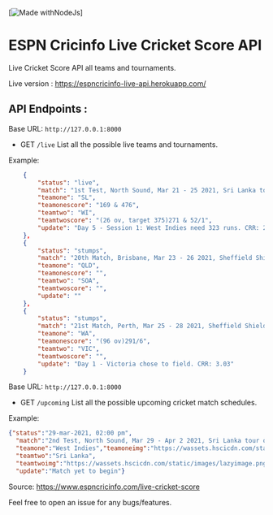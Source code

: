 [![Made withNodeJs](https://img.shields.io/badge/Made%20with-Node%20JS-green?style=for-the-badge&logo=Node.js)]

# ESPN Cricinfo Live Cricket Score API
Live Cricket Score API all teams and tournaments.

Live version :
https://espncricinfo-live-api.herokuapp.com/

## API Endpoints :

Base URL: ```http://127.0.0.1:8000```
* GET ```/live```
List all the possible live teams and tournaments.

Example:

```json
    {
        "status": "live",
        "match": "1st Test, North Sound, Mar 21 - 25 2021, Sri Lanka tour of West Indies",
        "teamone": "SL",
        "teamonescore": "169 & 476",
        "teamtwo": "WI",
        "teamtwoscore": "(26 ov, target 375)271 & 52/1",
        "update": "Day 5 - Session 1: West Indies need 323 runs. CRR: 2.00"
    },
    {
        "status": "stumps",
        "match": "20th Match, Brisbane, Mar 23 - 26 2021, Sheffield Shield",
        "teamone": "QLD",
        "teamonescore": "",
        "teamtwo": "SOA",
        "teamtwoscore": "",
        "update": ""
    },
    {
        "status": "stumps",
        "match": "21st Match, Perth, Mar 25 - 28 2021, Sheffield Shield",
        "teamone": "WA",
        "teamonescore": "(96 ov)291/6",
        "teamtwo": "VIC",
        "teamtwoscore": "",
        "update": "Day 1 - Victoria chose to field. CRR: 3.03"
    }
```
Base URL: ```http://127.0.0.1:8000```
* GET ```/upcoming```
List all the possible upcoming cricket match schedules.

Example:

```json
{"status":"29-mar-2021, 02:00 pm",
  "match":"2nd Test, North Sound, Mar 29 - Apr 2 2021, Sri Lanka tour of West Indies",
  "teamone":"West Indies","teamoneimg":"https://wassets.hscicdn.com/static/images/lazyimage.png",
  "teamtwo":"Sri Lanka",
  "teamtwoimg":"https://wassets.hscicdn.com/static/images/lazyimage.png",
  "update":"Match yet to begin"}
 ```
Source: https://www.espncricinfo.com/live-cricket-score

Feel free to open an issue for any bugs/features.